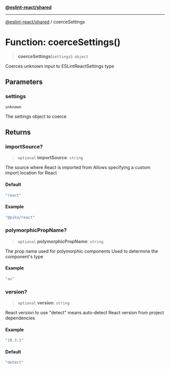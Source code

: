 [**@eslint-react/shared**](../README.md)

***

[@eslint-react/shared](../README.md) / coerceSettings

# Function: coerceSettings()

> **coerceSettings**(`settings`): `object`

Coerces unknown input to ESLintReactSettings type

## Parameters

### settings

`unknown`

The settings object to coerce

## Returns

### importSource?

> `optional` **importSource**: `string`

The source where React is imported from
Allows specifying a custom import location for React

#### Default

```ts
"react"
```

#### Example

```ts
"@pika/react"
```

### polymorphicPropName?

> `optional` **polymorphicPropName**: `string`

The prop name used for polymorphic components
Used to determine the component's type

#### Example

```ts
"as"
```

### version?

> `optional` **version**: `string`

React version to use
"detect" means auto-detect React version from project dependencies

#### Example

```ts
"18.3.1"
```

#### Default

```ts
"detect"
```
